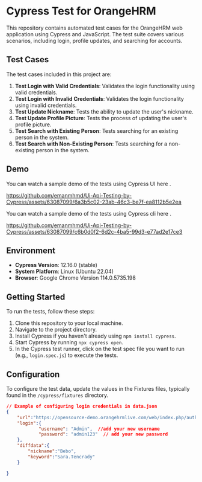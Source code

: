 # Cypress Test for OrangeHRM  

This repository contains automated test cases for the OrangeHRM web application using Cypress and JavaScript. The test suite covers various scenarios, including login, profile updates, and searching for accounts.  

## Test Cases  

The test cases included in this project are:  

1. **Test Login with Valid Credentials**: Validates the login functionality using valid credentials.  
2. **Test Login with Invalid Credentials**: Validates the login functionality using invalid credentials.  
3. **Test Update Nickname**: Tests the ability to update the user's nickname.  
4. **Test Update Profile Picture**: Tests the process of updating the user's profile picture.  
5. **Test Search with Existing Person**: Tests searching for an existing person in the system.  
6. **Test Search with Non-Existing Person**: Tests searching for a non-existing person in the system.
   
## Demo  
  
You can watch a sample demo of the tests using Cypress UI here .  

https://github.com/emanmhmd/Ui-Api-Testing-by-Cypress/assets/63087099/6a3b5c02-23ab-46c3-be7f-ea8112b5e2ea

You can watch a sample demo of the tests using Cypress cli here .  

https://github.com/emanmhmd/Ui-Api-Testing-by-Cypress/assets/63087099/c6b0d0f2-6d2c-4ba5-99d3-e77ad2e17ce3


## Environment  

- **Cypress Version**: 12.16.0 (stable)  
- **System Platform**: Linux (Ubuntu 22.04)  
- **Browser**: Google Chrome Version 114.0.5735.198  

## Getting Started  

To run the tests, follow these steps:  

1. Clone this repository to your local machine.  
2. Navigate to the project directory.  
3. Install Cypress if you haven't already using `npm install cypress`.  
4. Start Cypress by running `npx cypress open`.  
5. In the Cypress test runner, click on the test spec file you want to run (e.g., `login.spec.js`) to execute the tests.  

## Configuration  

To configure the test data, update the values in the Fixtures files, typically found in the `/cypress/fixtures` directory.  

```JSON
// Example of configuring login credentials in data.json
{
    "url":"https://opensource-demo.orangehrmlive.com/web/index.php/auth/login",
    "login":{
            "username": "Admin",  //add your new username
            "password": "admin123"  // add your new password
    },
    "diffdata":{
        "nickname":"Bebo",
        "keyword":"Sara.Tencrady"
    }

}
